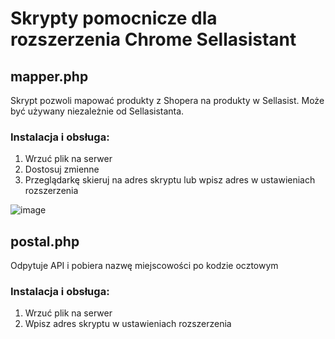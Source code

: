 # Skrypty pomocnicze dla rozszerzenia Chrome Sellasistant

## mapper.php
Skrypt pozwoli mapować produkty z Shopera na produkty w Sellasist. Może być używany niezależnie od Sellasistanta.

### Instalacja i obsługa:

1. Wrzuć plik na serwer
2. Dostosuj zmienne
3. Przeglądarkę skieruj na adres skryptu lub wpisz adres w ustawieniach rozszerzenia

![image](https://github.com/user-attachments/assets/4b713f3d-7084-49d2-b793-2fa189f4278e)

## postal.php
Odpytuje API i pobiera nazwę miejscowości po kodzie ocztowym 

### Instalacja i obsługa:

1. Wrzuć plik na serwer
2. Wpisz adres skryptu w ustawieniach rozszerzenia

